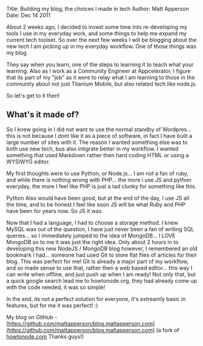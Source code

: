 Title: Building my blog, the choices I made in tech
Author: Matt Apperson
Date: Dec 14 2011

About 2 weeks ago, I decided to invest some time into re-developing my tools I use in my everyday work, and some things to help me expand my current tech toolset. So over the next few weeks I will be blogging about the new tech I am picking up in my everyday workflow. One of those things was my blog. 

They say when you learn, one of the steps to learning it to teach what your learning. Also as I work as a Community Engineer at Appcelerator, I figure that its part of my "job" as it were to relay what I am learning to those in the community about not just Titanium Mobile, but also related tech like node.js.

So let's get to it then!

## What's it made of?

So I knew going in I did not want to use the normal standby of Wordpres... this is not because I dont like it as a piece of software, in fact I have built a large number of sites with it. The reason I wanted something else was to both use new tech, bus also intigrate better in my workflow. I wanted something that used Markdown rather then hard coding HTML or using a WYSIWYG editor.

My first thoughts were to use Python, or Node.js... I am not a fan of ruby, and while there is nothing wrong with PHP... the more i use JS and python everyday, the more I feel like PHP is just a tad clunky for something like this.

Python Also would have been good, but at the end of the day, I use JS all the time, and to be honest I feel like soon JS will be what Ruby and PHP have been for years now. So JS it was.

Now that I had a language, I had to choose a storage method. I knew MySQL was out of the question, I have just never been a fan of writing SQL queries... so I immediately jumped to the idea of MongoDB... I LOVE MongoDB so to me it was just the right idea. Only about 2 hours in to developing this new NodeJS / MongoDB blog however, I remembered an old bookmark I had... someone had used Git to store flat files of articles for their blog. This was perfect for me! Git is already a major part of my workflow, and so made sense to use that, rather then a web based editor... this way I can write when offline, and just push up when I am ready! Not only that, but a quick google search lead me to howtonode.org, they had already come up with the code needed, it was so simple!

In the end, its not a perfect solution for everyone, it's extreamly basic in features, but for me it was perfect! :)

My blog on GitHub - [https://github.com/mattapperson/blog.mattapperson.com](https://github.com/mattapperson/blog.mattapperson.com) (a fork of [howtonode.com](http://howtonode.com) Thanks guys!)
